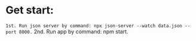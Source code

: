 # Get start:
`
1st. Run json server by command: npx json-server --watch data.json --port 8000.
`
2nd. Run app by command: npm start.
